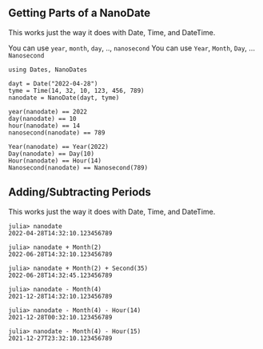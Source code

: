 ## Getting Parts of a NanoDate

This works just the way it does with Date, Time, and DateTime.

You can use `year`, `month`, `day`, .., `nanosecond`
You can use `Year`, `Month`, `Day`, ... `Nanosecond`

```
using Dates, NanoDates

dayt = Date("2022-04-28")
tyme = Time(14, 32, 10, 123, 456, 789)
nanodate = NanoDate(dayt, tyme)

year(nanodate) == 2022
day(nanodate) == 10
hour(nanodate) == 14
nanosecond(nanodate) == 789

Year(nanodate) == Year(2022)
Day(nanodate) == Day(10)
Hour(nanodate) == Hour(14)
Nanosecond(nanodate) == Nanosecond(789)
```

## Adding/Subtracting Periods

This works just the way it does with Date, Time, and DateTime.

```
julia> nanodate
2022-04-28T14:32:10.123456789

julia> nanodate + Month(2)
2022-06-28T14:32:10.123456789

julia> nanodate + Month(2) + Second(35)
2022-06-28T14:32:45.123456789

julia> nanodate - Month(4)
2021-12-28T14:32:10.123456789

julia> nanodate - Month(4) - Hour(14)
2021-12-28T00:32:10.123456789

julia> nanodate - Month(4) - Hour(15)
2021-12-27T23:32:10.123456789
```